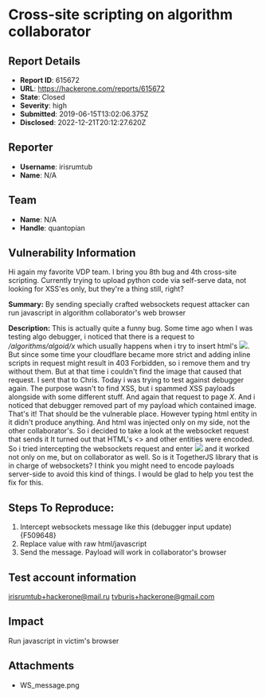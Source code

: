 # Cross-site scripting on algorithm collaborator 

## Report Details
- **Report ID**: 615672
- **URL**: https://hackerone.com/reports/615672
- **State**: Closed
- **Severity**: high
- **Submitted**: 2019-06-15T13:02:06.375Z
- **Disclosed**: 2022-12-21T20:12:27.620Z

## Reporter
- **Username**: irisrumtub
- **Name**: N/A

## Team
- **Name**: N/A
- **Handle**: quantopian

## Vulnerability Information
Hi again my favorite VDP team. I bring you 8th bug and 4th cross-site scripting. Currently trying to upload python code via self-serve data, not looking for XSS'es only, but they're a thing still, right?

**Summary:**
By sending specially crafted websockets request attacker can run javascript in algorithm collaborator's web browser

**Description:**
This is actually quite a funny bug. Some time ago when I was testing algo debugger, i noticed that there is a request to */algorithms/algoid/x* which usually happens when i try to insert html's <img src=x>. But since some time your cloudflare became more strict and adding inline scripts in request might result in 403 Forbidden, so i remove them and try without them. But at that time i couldn't find the image that caused that request. I sent that to Chris.
Today i was trying to test against debugger again. The purpose wasn't to find XSS, but i spammed XSS payloads alongside with some different stuff. And again that request to page *X*. And i noticed that debugger removed part of my payload which contained image. That's it! That should be the vulnerable place. 
However typing html entity in it didn't produce anything. And html was injected only on my side, not the other collaborator's. So i decided to take a look at the websocket request that sends it
It turned out that HTML's <> and other entities were encoded. So i tried intercepting the websockets request and enter <img src=x onerror=alert(1)> and it worked not only on me, but on collaborator as well.
So is it TogetherJS library that is in charge of websockets? I think you might need to encode payloads server-side to avoid this kind of things. I would be glad to help you test the fix for this.


## Steps To Reproduce:


  1. Intercept websockets message like this (debugger input update)
{F509648}
  2. Replace value with raw html/javascript
  3. Send the message. Payload will work in collaborator's browser


## Test account information

irisrumtub+hackerone@mail.ru
tvburis+hackerone@gmail.com

## Impact

Run javascript in victim's browser

## Attachments
- WS_message.png
